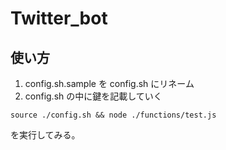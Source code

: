 # Twitter_bot

## 使い方

1. config.sh.sample を config.sh にリネーム
2. config.sh の中に鍵を記載していく

```
source ./config.sh && node ./functions/test.js
```

を実行してみる。
